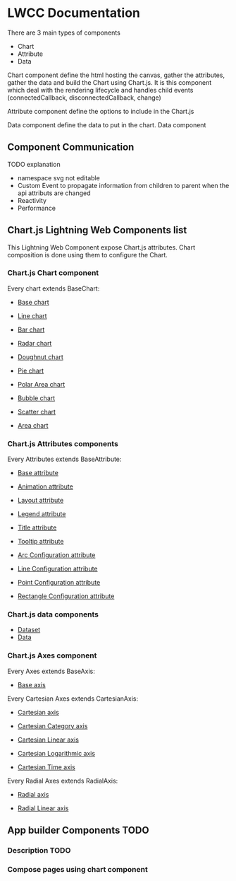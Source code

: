 # LWCC Documentation

There are 3 main types of components

- Chart
- Attribute
- Data

Chart component define the html hosting the canvas, gather the attributes, gather the data and build the Chart using Chart.js. It is this component which deal with the rendering lifecycle and handles child events (connectedCallback, disconnectedCallback, change)

Attribute component define the options to include in the Chart.js

Data component define the data to put in the chart. Data component

## Component Communication

TODO explanation

- namespace svg not editable
- Custom Event to propagate information from children to parent when the api attributs are changed
- Reactivity
- Performance

## Chart.js Lightning Web Components list

This Lightning Web Component expose Chart.js attributes.
Chart composition is done using them to configure the Chart.

### Chart.js Chart component

Every chart extends BaseChart:

- [Base chart](https://scolladon.github.io/lwcc/docs/Base-chart.html)

- [Line chart](https://scolladon.github.io/lwcc/docs/Line-chart.html)
- [Bar chart](https://scolladon.github.io/lwcc/docs/Bar-chart.html)
- [Radar chart](https://scolladon.github.io/lwcc/docs/Radar-chart.html)
- [Doughnut chart](https://scolladon.github.io/lwcc/docs/Doughnut-chart.html)
- [Pie chart](https://scolladon.github.io/lwcc/docs/Pie-chart.html)
- [Polar Area chart](https://scolladon.github.io/lwcc/docs/Polar-Area-chart.html)
- [Bubble chart](https://scolladon.github.io/lwcc/docs/Bubble-chart.html)
- [Scatter chart](https://scolladon.github.io/lwcc/docs/Scatter-chart.html)
- [Area chart](https://scolladon.github.io/lwcc/docs/Area-chart.html)

### Chart.js Attributes components

Every Attributes extends BaseAttribute:

- [Base attribute](https://scolladon.github.io/lwcc/docs/Base-attribute.html)

- [Animation attribute](https://scolladon.github.io/lwcc/docs/Animation-attribute.html)
- [Layout attribute](https://scolladon.github.io/lwcc/docs/Layout-attribute.html)
- [Legend attribute](https://scolladon.github.io/lwcc/docs/Legend-attribute.html)
- [Title attribute](https://scolladon.github.io/lwcc/docs/Title-attribute.html)
- [Tooltip attribute](https://scolladon.github.io/lwcc/docs/Tooltip-attribute.html)
- [Arc Configuration attribute](https://scolladon.github.io/lwcc/docs/Arc-Configuration-attribute.html)
- [Line Configuration attribute](https://scolladon.github.io/lwcc/docs/Line-Configuration-attribute.html)
- [Point Configuration attribute](https://scolladon.github.io/lwcc/docs/Point-Configuration-attribute.html)
- [Rectangle Configuration attribute](https://scolladon.github.io/lwcc/docs/Rectangle-Configuration-attribute.html)

### Chart.js data components

- [Dataset](https://scolladon.github.io/lwcc/docs/dataset.html)
- [Data](https://scolladon.github.io/lwcc/docs/data.html)

### Chart.js Axes component

Every Axes extends BaseAxis:

- [Base axis](https://scolladon.github.io/lwcc/docs/Base-axis.html)

Every Cartesian Axes extends CartesianAxis:

- [Cartesian axis](https://scolladon.github.io/lwcc/docs/Cartesian-Category-axis.html)

- [Cartesian Category axis](https://scolladon.github.io/lwcc/docs/Cartesian-Category-axis.html)
- [Cartesian Linear axis](https://scolladon.github.io/lwcc/docs/Cartesian-Linear-axis.html)
- [Cartesian Logarithmic axis](https://scolladon.github.io/lwcc/docs/Cartesian-Logarithmic-axis.html)
- [Cartesian Time axis](https://scolladon.github.io/lwcc/docs/Cartesian-Time-axis.html)

Every Radial Axes extends RadialAxis:

- [Radial axis](https://scolladon.github.io/lwcc/docs/Radial-axis.html)

- [Radial Linear axis](https://scolladon.github.io/lwcc/docs/Radial-Linear-axis.html)

## App builder Components TODO

### Description TODO

### Compose pages using chart component
